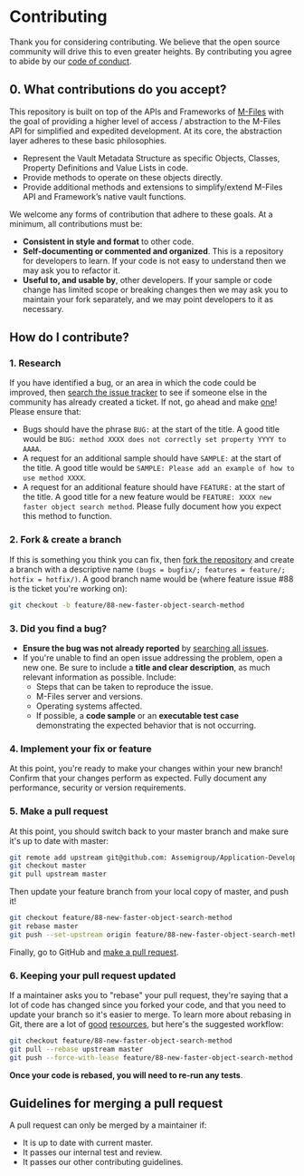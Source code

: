 # Contributing
Thank you for considering contributing. We believe that the open source community will drive this to even greater heights. By contributing you agree to abide by our [code of conduct](CODE_OF_CONDUCT.md).
## 0. What contributions do you accept?
This repository is built on top of the APIs and Frameworks of [M-Files](http://www.m-files.com) with the goal of providing a higher level of access / abstraction to the M-Files API for simplified and expedited development. At its core, the abstraction layer adheres to these basic philosophies.
* Represent the Vault Metadata Structure as specific Objects, Classes, Property Definitions and Value Lists in code.
* Provide methods to operate on these objects directly.
* Provide additional methods and extensions to simplify/extend M-Files API and Framework’s native vault functions.

We welcome any forms of contribution that adhere to these goals.
At a minimum, all contributions must be:
* **Consistent in style and format** to other code.
* **Self-documenting or commented and organized**. This is a repository for developers to learn. If your code is not easy to understand then we may ask you to refactor it.
* **Useful to, and usable by**, other developers. If your sample or code change has limited scope or breaking changes then we may ask you to maintain your fork separately, and we may point developers to it as necessary.

## How do I contribute?
### 1. Research
If you have identified a bug, or an area in which the code could be improved, then [search the issue tracker](https://github.com/AssemiGroup/Application-Development-Kit-for-M-Files/issues) to see if someone else in the community has already created a ticket. If not, go ahead and make [one](https://github.com/AssemiGroup/Application-Development-Kit-for-M-Files/issues/new)!
Please ensure that:
* Bugs should have the phrase `BUG:` at the start of the title. A good title would be `BUG: method XXXX does not correctly set property YYYY to AAAA`.
* A request for an additional sample should have `SAMPLE:` at the start of the title. A good title would be `SAMPLE: Please add an example of how to use method XXXX`.
* A request for an additional feature should have `FEATURE:` at the start of the title. A good title for a new feature would be `FEATURE: XXXX new faster object search method`. Please fully document how you expect this method to function.

### 2. Fork & create a branch
If this is something you think you can fix, then [fork the repository](https://help.github.com/articles/fork-a-repo) and create a branch with a descriptive name `(bugs = bugfix/; features = feature/; hotfix = hotfix/)`.
A good branch name would be (where feature issue #88 is the ticket you're working on):

```sh
git checkout -b feature/88-new-faster-object-search-method 
```
### 3. Did you find a bug?
* **Ensure the bug was not already reported** by [searching all issues](https://github.com/AssemiGroup/Application-Development-Kit-for-M-Files/issues).
* If you're unable to find an open issue addressing the problem, open a new one. Be sure to include a **title and clear description**, as much relevant information as possible. Include:
    * Steps that can be taken to reproduce the issue.
    * M-Files server and versions.
    * Operating systems affected.
    * If possible, a **code sample** or an **executable test case** demonstrating the expected behavior that is not occurring.
### 4. Implement your fix or feature
At this point, you're ready to make your changes within your new branch!
Confirm that your changes perform as expected. Fully document any performance, security or version requirements.
### 5. Make a pull request
At this point, you should switch back to your master branch and make sure it's up to date with master:
```sh
git remote add upstream git@github.com: Assemigroup/Application-Development-Kit-for-M-Files.git
git checkout master
git pull upstream master
```
Then update your feature branch from your local copy of master, and push it!
```sh
git checkout feature/88-new-faster-object-search-method
git rebase master
git push --set-upstream origin feature/88-new-faster-object-search-method
```
Finally, go to GitHub and [make a pull request](https://help.github.com/articles/creating-a-pull-request).
### 6. Keeping your pull request updated
If a maintainer asks you to "rebase" your pull request, they're saying that a lot of code has changed since you forked your code, and that you need to update your branch so it's easier to merge.
To learn more about rebasing in Git, there are a lot of [good](http://git-scm.com/book/en/Git-Branching-Rebasing) [resources](https://help.github.com/articles/interactive-rebase), but here's the suggested workflow:
```sh
git checkout feature/88-new-faster-object-search-method
git pull --rebase upstream master
git push --force-with-lease feature/88-new-faster-object-search-method

```
**Once your code is rebased, you will need to re-run any tests**.
## Guidelines for merging a pull request
A pull request can only be merged by a maintainer if:
* It is up to date with current master.
* It passes our internal test and review.
* It passes our other contributing guidelines.

